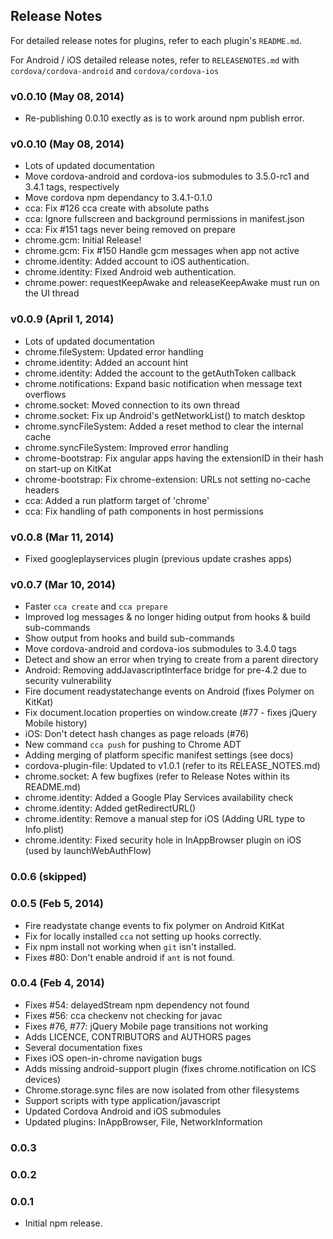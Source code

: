 ## Release Notes

For detailed release notes for plugins, refer to each plugin's `README.md`.

For Android / iOS detailed release notes, refer to `RELEASENOTES.md` with `cordova/cordova-android` and `cordova/cordova-ios`

### v0.0.10 (May 08, 2014)
* Re-publishing 0.0.10 exectly as is to work around npm publish error.

### v0.0.10 (May 08, 2014)
* Lots of updated documentation
* Move cordova-android and cordova-ios submodules to 3.5.0-rc1 and 3.4.1 tags, respectively
* Move cordova npm dependancy to 3.4.1-0.1.0
* cca: Fix #126 cca create with absolute paths
* cca: Ignore fullscreen and background permissions in manifest.json
* cca: Fix #151 <access> tags never being removed on prepare
* chrome.gcm: Initial Release!
* chrome.gcm: Fix #150 Handle gcm messages when app not active
* chrome.identity: Added account to iOS authentication.
* chrome.identity: Fixed Android web authentication.
* chrome.power: requestKeepAwake and releaseKeepAwake must run on the UI thread

### v0.0.9 (April 1, 2014)
* Lots of updated documentation
* chrome.fileSystem: Updated error handling
* chrome.identity: Added an account hint
* chrome.identity: Added the account to the getAuthToken callback
* chrome.notifications: Expand basic notification when message text overflows
* chrome.socket: Moved connection to its own thread
* chrome.socket: Fix up Android's getNetworkList() to match desktop
* chrome.syncFileSystem: Added a reset method to clear the internal cache
* chrome.syncFileSystem: Improved error handling
* chrome-bootstrap: Fix angular apps having the extensionID in their hash on start-up on KitKat
* chrome-bootstrap: Fix chrome-extension: URLs not setting no-cache headers
* cca: Added a run platform target of 'chrome'
* cca: Fix handling of path components in host permissions

### v0.0.8 (Mar 11, 2014)
* Fixed googleplayservices plugin (previous update crashes apps)

### v0.0.7 (Mar 10, 2014)
* Faster `cca create` and `cca prepare`
* Improved log messages & no longer hiding output from hooks & build sub-commands
* Show output from hooks and build sub-commands
* Move cordova-android and cordova-ios submodules to 3.4.0 tags
* Detect and show an error when trying to create from a parent directory
* Android: Removing addJavascriptInterface bridge for pre-4.2 due to security vulnerability
* Fire document readystatechange events on Android (fixes Polymer on KitKat)
* Fix document.location properties on window.create (#77 - fixes jQuery Mobile history)
* iOS: Don't detect hash changes as page reloads (#76)
* New command `cca push` for pushing to Chrome ADT
* Adding merging of platform specific manifest settings (see docs)
* cordova-plugin-file: Updated to v1.0.1 (refer to its RELEASE_NOTES.md)
* chrome.socket: A few bugfixes (refer to Release Notes within its README.md)
* chrome.identity: Added a Google Play Services availability check
* chrome.identity: Added getRedirectURL()
* chrome.identity: Remove a manual step for iOS (Adding URL type to Info.plist)
* chrome.identity: Fixed security hole in InAppBrowser plugin on iOS (used by launchWebAuthFlow)

### 0.0.6 (skipped)

### 0.0.5 (Feb 5, 2014)
* Fire readystate change events to fix polymer on Android KitKat
* Fix for locally installed `cca` not setting up hooks correctly.
* Fix npm install not working when `git` isn't installed.
* Fixes #80: Don't enable android if `ant` is not found.

### 0.0.4 (Feb 4, 2014)
* Fixes #54: delayedStream npm dependency not found
* Fixes #56: cca checkenv not checking for javac
* Fixes #76, #77: jQuery Mobile page transitions not working
* Adds LICENCE, CONTRIBUTORS and AUTHORS pages
* Several documentation fixes
* Fixes iOS open-in-chrome navigation bugs
* Adds missing android-support plugin (fixes chrome.notification on ICS devices)
* Chrome.storage.sync files are now isolated from other filesystems
* Support scripts with type application/javascript
* Updated Cordova Android and iOS submodules
* Updated plugins: InAppBrowser, File, NetworkInformation

### 0.0.3

### 0.0.2

### 0.0.1
* Initial npm release.

